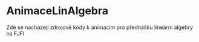 # AnimaceLinAlgebra
Zde se nacházejí zdrojové kódy k animacím pro přednášku lineární algebry na FJFI
